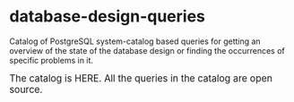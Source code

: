 # database-design-queries
Catalog of PostgreSQL system-catalog based queries for getting an overview of the state of the database design or finding the occurrences of specific problems in it.

<big>The catalog is HERE. All the queries in the catalog are open source.</big>

